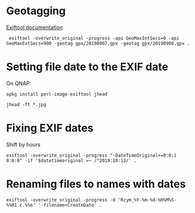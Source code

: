 # Geotagging

[Exiftool documentation](https://sno.phy.queensu.ca/~phil/exiftool/geotag.html)

```
 exiftool -overwrite_original -progress -api GeoMaxIntSecs=0 -api GeoMaxExtSecs=900 -geotag gpx/20190907.gpx -geotag gpx/20190908.gpx .
```

# Setting file date to the EXIF date

On QNAP:

```
opkg install perl-image-exiftool jhead

```

```
jhead -ft *.jpg
```

# Fixing EXIF dates

Shift by hours

```
exiftool -overwrite_original -progress "-DateTimeOriginal+=0:0:1 0:0:0" -if '$datetimeoriginal =~ /^2019:10:13/' .
```

# Renaming files to names with dates

```
exiftool -overwrite_original -progress -d 'Rzym_%Y-%m-%d-%H%M%S-%%01.c.%%e' '-filename<CreateDate' .
```
